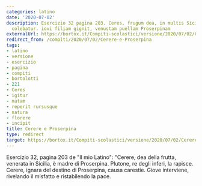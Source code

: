 ```yaml
---
categories: latino
date: '2020-07-02'
description: Esercizio 32 pagina 203. Ceres, frugum dea, in multis Siciliae urbibus
  colebatur. iovi filiam gignit, venustam puellam Proserpinam
externalUrl: https://bortox.it/Compiti-scolastici/versione/2020/07/02/Cerere-e-Proserpina.html
redirect_from: /compiti/2020/07/02/Cerere-e-Proserpina
tags:
- latino
- versione
- esercizio
- pagina
- compiti
- bortolotti
- 221
- Ceres
- igitur
- natam
- reperit rursusque
- natura
- florere
- incipit
title: Cerere e Proserpina
type: redirect
target: https://bortox.it/Compiti-scolastici/versione/2020/07/02/Cerere-e-Proserpina.html
---
```

Esercizio 32, pagina 203 de "Il mio Latino": "Cerere, dea della frutta, venerata in Sicilia, è madre di Proserpina. Plutone, re degli inferi, la rapisce. Cerere, ignara del destino di Proserpina, causa carestie. Giove interviene, rivelando il misfatto e ristabilendo la pace.